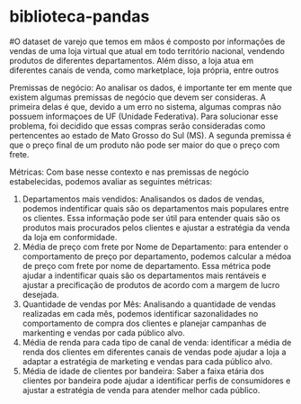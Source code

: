 # biblioteca-pandas

#O dataset de varejo que temos em mãos é composto por informações de vendas de uma loja virtual que atual em todo território nacional, vendendo produtos de diferentes departamentos. Além disso, a loja atua em diferentes canais de venda, como marketplace, loja própria, entre outros

Premissas de negócio:
Ao analisar os dados, é importante ter em mente que existem algumas premissas de negócio que devem ser consideras. A primeira delas é que, devido a um erro no sistema, algumas compras não possuem informaçoes de UF (Unidade Federativa). Para solucionar esse problema, foi decidido que essas compras serão consideradas como pertencentes ao estado de Mato Grosso do Sul (MS). A segunda premissa é que o preço final de um produto não pode ser maior do que o preço com frete.

Métricas:
Com base nesse contexto e nas premissas de negócio estabelecidas, podemos avaliar as seguintes métricas:

1. Departamentos mais vendidos: Analisandos os dados de vendas, podemos indentificar quais são os departamentos mais populares entre os clientes. Essa informação pode ser útil para entender quais são os produtos mais procurados pelos clientes e ajustar a estratégia da venda da loja em conformidade.
2. Média de preço com frete por Nome de Departamento: para entender o comportamento de preço por departamento, podemos calcular a médoa de preço com frete por nome de departamento. Essa métrica pode ajudar a indentificar quais são os departamentos mais rentáveis e ajustar a precificação de produtos de acordo com a margem de lucro desejada.
3. Quantidade de vendas por Mês: Analisando a quantidade de vendas realizadas em cada mês, podemos identificar sazonalidades no comportamento de compra dos clientes e planejar campanhas de markenting e vendas por cada público alvo.
4. Média de renda para cada tipo de canal de venda: identificar a média de renda dos clientes em diferentes canais de vendas pode ajudar a loja a adaptar a estratégia de marketing e vendas para cada público alvo.
5. Média de idade de clientes por bandeira: Saber a faixa etária dos clientes por bandeira pode ajudar a identificar perfis de consumidores e ajustar a estratégia de venda para atender melhor cada público.
